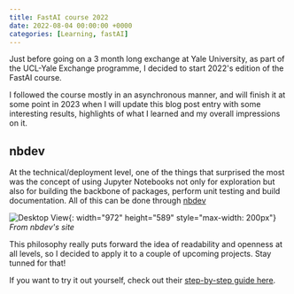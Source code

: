 ```yaml
---
title: FastAI course 2022
date: 2022-08-04 00:00:00 +0000
categories: [Learning, fastAI]
---
```


Just before going on a 3 month long exchange at Yale University, 
as part of the UCL-Yale Exchange programme, I decided to start 2022's edition 
of the FastAI course.

I followed the course mostly in an asynchronous manner, and will finish it at 
some point in 2023 when I will update this blog post entry with some interesting 
results, highlights of what I learned and my overall impressions on it.

## nbdev

At the technical/deployment level, one of the things that surprised the most was the concept of using Jupyter Notebooks not only for exploration but also for building the backbone of packages, perform unit testing and build documentation.
All of this can be done through [nbdev](https://nbdev.fast.ai/)

![Desktop View](https://nbdev.fast.ai/images/card.png){: width="972" height="589" style="max-width: 200px"}
_From nbdev's site_

This philosophy really puts forward the idea of readability and openness at all levels, so I decided to apply it to a couple of upcoming projects.
Stay tunned for that!

If you want to try it out yourself, check out their [step-by-step guide here](https://nbdev.fast.ai/tutorials/tutorial.html).

<!-- Nbdev stuff: 

Added R (and rmarkdown) to the conda environment so that quarto )installed from tar.ball binary) could run properly: 

tar -C ~/opt -xvzf quarto-1.3.287-linux-amd64.tar.gz  -->

